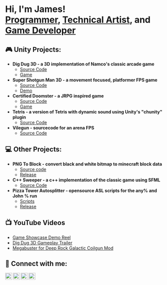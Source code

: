 <h1>Hi, I'm James! <br/><a href="https://github.com/Yamz64">Programmer</a>, <a href="jameslillicrap.com/#/">Technical Artist</a>, and <a href="https://gamc.itch.io"> Game Developer</a>

<h2> 🎮 Unity Projects:</h2>

- <b>Dig Dug 3D - a 3D implementation of Namco's classic arcade game</b>
  - [Source Code](https://github.com/Yamz64/DigDug3D)
  - [Game](https://yamz64.itch.io/dig-dug-30)
- <b>Super Shotgun Man 3D - a movement focused, platformer FPS game</b>
  - [Source Code](https://github.com/Yamz64/SuperShotgunMan3D)
  - [Demo](https://gamc.itch.io/super-shotgun-man-3d)
- <b>Certified Doomster - a JRPG inspired game</b>
  - [Source Code](https://github.com/Yamz64/ArchRPG)
  - [Game](https://gamc.itch.io/certified-doomster)
- <b>Tetris - a version of Tetris with dynamic sound using Unity's "chunity" plugin</b>
  - [Source Code](https://github.com/Yamz64/TetrisChucKImplimentation)
- <b>Vilegun - sourcecode for an arena FPS</b>
  - [Source Code](https://github.com/Yamz64/BoomerShooter)
 
<h2> 💻 Other Projects: </h2>

- <b>PNG To Block - convert black and white bitmap to minecraft block data</b>
  - [Source code](https://github.com/Yamz64/PNGToBlock)
  - [Release](https://github.com/Yamz64/PNGToBlock/releases/tag/C%2B%2B)
- <b>C++ Sweeper - a c++ implementation of the classic game using SFML</b>
  - [Source Code](https://github.com/Yamz64/Cplusplus-Sweeper)
- <b>Pizza Tower Autosplitter - opensource ASL scripts for the any% and John % run</b>
  - [Scripts](https://github.com/Yamz64/PizzaTowerAutosplitter)
  - [Release](https://github.com/Yamz64/PizzaTowerAutosplitter/releases/tag/v1.0)

<h2>📺 YouTube Videos </h2>

- [Game Showcase Demo Reel](https://youtu.be/k9qXbYvN9QI)
- [Dig Dug 3D Gameplay Trailer](https://youtu.be/_Gbcwl9jQSY)
- [Megabuster for Deep Rock Galactic Coilgun Mod](https://youtu.be/d1MEY_sA7A8)

<h2> 🤳 Connect with me:</h2>

[<img align="left" alt="JoshMadakor | YouTube" width="22px" src="https://cdn.jsdelivr.net/npm/simple-icons@v3/icons/youtube.svg" />][youtube]
[<img align="left" alt="JoshMadakor | Twitter" width="22px" src="https://cdn.jsdelivr.net/npm/simple-icons@v3/icons/twitter.svg" />][twitter]
[<img align="left" alt="JoshMadakor | LinkedIn" width="22px" src="https://cdn.jsdelivr.net/npm/simple-icons@v3/icons/linkedin.svg" />][linkedin]
[<img align="left" alt="JoshMadakor | Instagram" width="22px" src="https://cdn.jsdelivr.net/npm/simple-icons@v3/icons/instagram.svg" />][instagram]

[twitter]: https://twitter.com/joshmadakor
[youtube]: https://www.youtube.com/c/joshmadakor
[instagram]: https://www.instagram.com/joshmadakor/
[linkedin]: https://linkedin.com/in/joshmadakor

<!--
**Yamz64/Yamz64** is a ✨ _special_ ✨ repository because its `README.md` (this file) appears on your GitHub profile.

Here are some ideas to get you started:

- 🔭 I’m currently working on ...
- 🌱 I’m currently learning ...
- 👯 I’m looking to collaborate on ...
- 🤔 I’m looking for help with ...
- 💬 Ask me about ...
- 📫 How to reach me: ...
- 😄 Pronouns: ...
- ⚡ Fun fact: ...
-->
